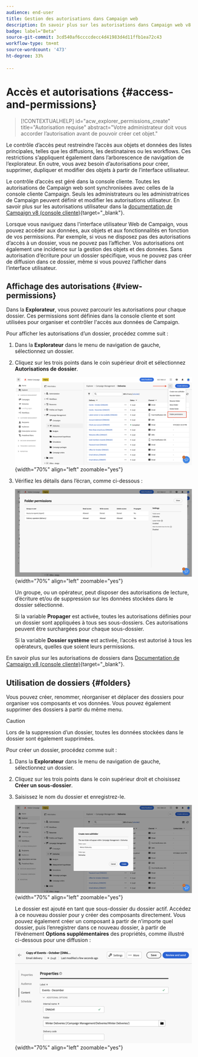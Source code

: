 ```yaml
---
audience: end-user
title: Gestion des autorisations dans Campaign web
description: En savoir plus sur les autorisations dans Campaign web v8
badge: label="Beta"
source-git-commit: 3cd540af6ccccdecc4d41983d4d11ffb1ea72c43
workflow-type: tm+mt
source-wordcount: '473'
ht-degree: 33%

---
```



# Accès et autorisations {#access-and-permissions}


>[!CONTEXTUALHELP]
>id="acw_explorer_permissions_create"
>title="Autorisation requise"
>abstract="Votre administrateur doit vous accorder l’autorisation avant de pouvoir créer cet objet."



Le contrôle d’accès peut restreindre l’accès aux objets et données des listes principales, telles que les diffusions, les destinataires ou les workflows. Ces restrictions s’appliquent également dans l’arborescence de navigation de l’explorateur. En outre, vous avez besoin d’autorisations pour créer, supprimer, dupliquer et modifier des objets à partir de l’interface utilisateur.

Le contrôle d’accès est géré dans la console cliente. Toutes les autorisations de Campaign web sont synchronisées avec celles de la console cliente Campaign. Seuls les administrateurs ou les administratrices de Campaign peuvent définir et modifier les autorisations utilisateur. En savoir plus sur les autorisations utilisateur dans la [documentation de Campaign v8 (console cliente)](https://experienceleague.adobe.com/docs/campaign/campaign-v8/admin/permissions/gs-permissions.html?lang=fr){target="_blank"}.

Lorsque vous naviguez dans l&#39;interface utilisateur Web de Campaign, vous pouvez accéder aux données, aux objets et aux fonctionnalités en fonction de vos permissions. Par exemple, si vous ne disposez pas des autorisations d’accès à un dossier, vous ne pouvez pas l’afficher. Vos autorisations ont également une incidence sur la gestion des objets et des données. Sans autorisation d’écriture pour un dossier spécifique, vous ne pouvez pas créer de diffusion dans ce dossier, même si vous pouvez l’afficher dans l’interface utilisateur.

## Affichage des autorisations {#view-permissions}

Dans la **Explorateur**, vous pouvez parcourir les autorisations pour chaque dossier. Ces permissions sont définies dans la console cliente et sont utilisées pour organiser et contrôler l&#39;accès aux données de Campaign.


Pour afficher les autorisations d’un dossier, procédez comme suit :

1. Dans la **Explorateur** dans le menu de navigation de gauche, sélectionnez un dossier.
1. Cliquez sur les trois points dans le coin supérieur droit et sélectionnez **Autorisations de dossier**.

   ![](assets/permissions-view-menu.png){width="70%" align="left" zoomable="yes"}

1. Vérifiez les détails dans l’écran, comme ci-dessous :

   ![](assets/permissions-view-screen.png){width="70%" align="left" zoomable="yes"}

   Un groupe, ou un opérateur, peut disposer des autorisations de lecture, d’écriture et/ou de suppression sur les données stockées dans le dossier sélectionné.

   Si la variable **Propager** est activée, toutes les autorisations définies pour un dossier sont appliquées à tous ses sous-dossiers. Ces autorisations peuvent être surchargées pour chaque sous-dossier.

   Si la variable **Dossier système** est activée, l’accès est autorisé à tous les opérateurs, quelles que soient leurs permissions.

En savoir plus sur les autorisations de dossiers dans [Documentation de Campaign v8 (console cliente)](https://experienceleague.adobe.com/docs/campaign/campaign-v8/admin/permissions/folder-permissions.html){target="_blank"}.


## Utilisation de dossiers {#folders}

Vous pouvez créer, renommer, réorganiser et déplacer des dossiers pour organiser vos composants et vos données. Vous pouvez également supprimer des dossiers à partir du même menu.

>[!CAUTION]
>
>Lors de la suppression d’un dossier, toutes les données stockées dans le dossier sont également supprimées.

Pour créer un dossier, procédez comme suit :

1. Dans la **Explorateur** dans le menu de navigation de gauche, sélectionnez un dossier.
1. Cliquez sur les trois points dans le coin supérieur droit et choisissez **Créer un sous-dossier**.
1. Saisissez le nom du dossier et enregistrez-le.

   ![](assets/create-new-subfolder.png){width="70%" align="left" zoomable="yes"}

   Le dossier est ajouté en tant que sous-dossier du dossier actif. Accédez à ce nouveau dossier pour y créer des composants directement. Vous pouvez également créer un composant à partir de n’importe quel dossier, puis l’enregistrer dans ce nouveau dossier, à partir de l’événement **Options supplémentaires** des propriétés, comme illustré ci-dessous pour une diffusion :

   ![](assets/delivery-properties-folder.png){width="70%" align="left" zoomable="yes"}

